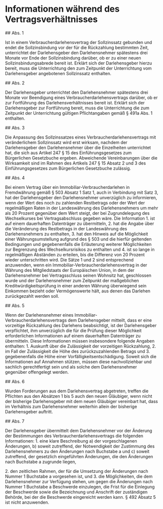 # Informationen während des Vertragsverhältnisses



\#\# Abs. 1

 Ist in einem Verbraucherdarlehensvertrag der Sollzinssatz gebunden und endet die Sollzinsbindung vor der für die Rückzahlung bestimmten Zeit, unterrichtet der Darlehensgeber den Darlehensnehmer spätestens drei Monate vor Ende der Sollzinsbindung darüber, ob er zu einer neuen Sollzinsbindungsabrede bereit ist. Erklärt sich der Darlehensgeber hierzu bereit, muss die Unterrichtung den zum Zeitpunkt der Unterrichtung vom Darlehensgeber angebotenen Sollzinssatz enthalten.

\#\# Abs. 2

 Der Darlehensgeber unterrichtet den Darlehensnehmer spätestens drei Monate vor Beendigung eines Verbraucherdarlehensvertrags darüber, ob er zur Fortführung des Darlehensverhältnisses bereit ist. Erklärt sich der Darlehensgeber zur Fortführung bereit, muss die Unterrichtung die zum Zeitpunkt der Unterrichtung gültigen Pflichtangaben gemäß § 491a Abs. 1 enthalten.

\#\# Abs. 3

 Die Anpassung des Sollzinssatzes eines Verbraucherdarlehensvertrags mit veränderlichem Sollzinssatz wird erst wirksam, nachdem der Darlehensgeber den Darlehensnehmer über die Einzelheiten unterrichtet hat, die sich aus Artikel 247 § 15 des Einführungsgesetzes zum Bürgerlichen Gesetzbuche ergeben. Abweichende Vereinbarungen über die Wirksamkeit sind im Rahmen des Artikels 247 § 15 Absatz 2 und 3 des Einführungsgesetzes zum Bürgerlichen Gesetzbuche zulässig.

\#\# Abs. 4

 Bei einem Vertrag über ein Immobiliar\-Verbraucherdarlehen in Fremdwährung gemäß § 503 Absatz 1 Satz 1, auch in Verbindung mit Satz 3, hat der Darlehensgeber den Darlehensnehmer unverzüglich zu informieren, wenn der Wert des noch zu zahlenden Restbetrags oder der Wert der regelmäßigen Raten in der Landeswährung des Darlehensnehmers um mehr als 20 Prozent gegenüber dem Wert steigt, der bei Zugrundelegung des Wechselkurses bei Vertragsabschluss gegeben wäre. Die Information  1\.
 ist auf einem dauerhaften Datenträger zu übermitteln,
 2\.
 hat die Angabe über die Veränderung des Restbetrags in der Landeswährung des Darlehensnehmers zu enthalten,
 3\.
 hat den Hinweis auf die Möglichkeit einer Währungsumstellung aufgrund des § 503 und die hierfür geltenden Bedingungen und gegebenenfalls die Erläuterung weiterer Möglichkeiten zur Begrenzung des Wechselkursrisikos zu enthalten und
 4\.
 ist so lange in regelmäßigen Abständen zu erteilen, bis die Differenz von 20 Prozent wieder unterschritten wird.
Die Sätze 1 und 2 sind entsprechend anzuwenden, wenn ein Immobiliar\-Verbraucherdarlehensvertrag in der Währung des Mitgliedstaats der Europäischen Union, in dem der Darlehensnehmer bei Vertragsschluss seinen Wohnsitz hat, geschlossen wurde und der Darlehensnehmer zum Zeitpunkt der maßgeblichen Kreditwürdigkeitsprüfung in einer anderen Währung überwiegend sein Einkommen bezieht oder Vermögenswerte hält, aus denen das Darlehen zurückgezahlt werden soll.

\#\# Abs. 5

 Wenn der Darlehensnehmer eines Immobiliar\-Verbraucherdarlehensvertrags dem Darlehensgeber mitteilt, dass er eine vorzeitige Rückzahlung des Darlehens beabsichtigt, ist der Darlehensgeber verpflichtet, ihm unverzüglich die für die Prüfung dieser Möglichkeit erforderlichen Informationen auf einem dauerhaften Datenträger zu übermitteln. Diese Informationen müssen insbesondere folgende Angaben enthalten:  1\.
 Auskunft über die Zulässigkeit der vorzeitigen Rückzahlung,
 2\.
 im Fall der Zulässigkeit die Höhe des zurückzuzahlenden Betrags und
 3\.
 gegebenenfalls die Höhe einer Vorfälligkeitsentschädigung.
Soweit sich die Informationen auf Annahmen stützen, müssen diese nachvollziehbar und sachlich gerechtfertigt sein und als solche dem Darlehensnehmer gegenüber offengelegt werden.

\#\# Abs. 6

 Wurden Forderungen aus dem Darlehensvertrag abgetreten, treffen die Pflichten aus den Absätzen 1 bis 5 auch den neuen Gläubiger, wenn nicht der bisherige Darlehensgeber mit dem neuen Gläubiger vereinbart hat, dass im Verhältnis zum Darlehensnehmer weiterhin allein der bisherige Darlehensgeber auftritt.

\#\# Abs. 7

 Der Darlehensgeber übermittelt dem Darlehensnehmer vor der Änderung der Bestimmungen des Verbraucherdarlehensvertrags die folgenden Informationen:  1\.
 eine klare Beschreibung  a)
 der vorgeschlagenen Änderungen,
 b)
 soweit zutreffend, der Notwendigkeit der Zustimmung des Darlehensnehmers zu den Änderungen nach Buchstabe a und
 c)
 soweit zutreffend, der gesetzlich eingeführten Änderungen, die den Änderungen nach Buchstabe a zugrunde liegen,

 2\.
 den zeitlichen Rahmen, der für die Umsetzung der Änderungen nach Nummer 1 Buchstabe a vorgesehen ist, und
 3\.
 die Möglichkeiten, die dem Darlehensnehmer zur Verfügung stehen, um gegen die Änderungen nach Nummer 1 Buchstabe a Beschwerde einzulegen, die Frist für die Einlegung der Beschwerde sowie die Bezeichnung und Anschrift der zuständigen Behörde, bei der die Beschwerde eingereicht werden kann.
§ 492 Absatz 5 ist nicht anzuwenden. 

